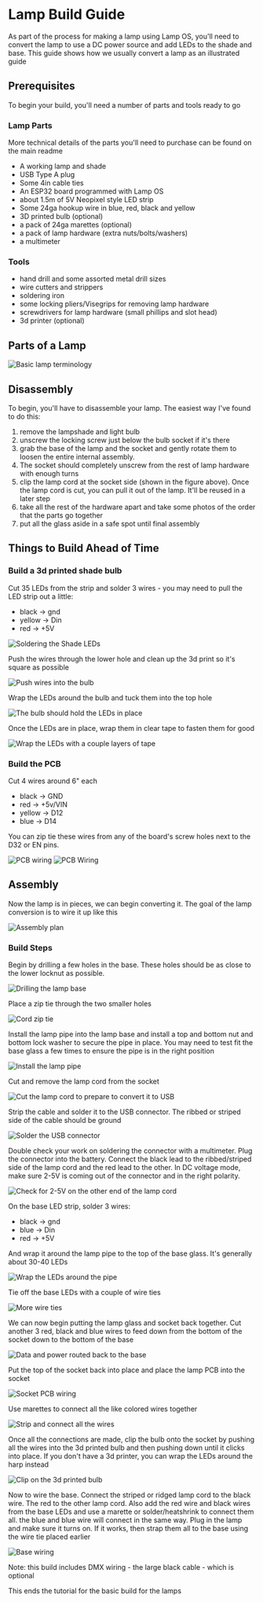 # Lamp Build Guide

As part of the process for making a lamp using Lamp OS, you'll need to convert the lamp to use a DC power source and add LEDs to the shade and base. This guide shows how we usually convert a lamp as an illustrated guide

## Prerequisites

To begin your build, you'll need a number of parts and tools ready to go

### Lamp Parts

More technical details of the parts you'll need to purchase can be found on the main readme

- A working lamp and shade
- USB Type A plug
- Some 4in cable ties
- An ESP32 board programmed with Lamp OS
- about 1.5m of 5V Neopixel style LED strip
- Some 24ga hookup wire in blue, red, black and yellow
- 3D printed bulb (optional)
- a pack of 24ga marettes (optional)
- a pack of lamp hardware (extra nuts/bolts/washers)
- a multimeter

### Tools

- hand drill and some assorted metal drill sizes
- wire cutters and strippers
- soldering iron
- some locking pliers/Visegrips for removing lamp hardware
- screwdrivers for lamp hardware (small phillips and slot head)
- 3d printer (optional)

## Parts of a Lamp

![Basic lamp terminology](images/lamp-wiring-socket.png)

## Disassembly

To begin, you'll have to disassemble your lamp. The easiest way I've found to do this:

 1. remove the lampshade and light bulb
 2. unscrew the locking screw just below the bulb socket if it's there
 3. grab the base of the lamp and the socket and gently rotate them to loosen the entire internal assembly.
 4. The socket should completely unscrew from the rest of lamp hardware with enough turns
 5. clip the lamp cord at the socket side (shown in the figure above). Once the lamp cord is cut, you can pull it out of the lamp. It'll be reused in a later step
 6. take all the rest of the hardware apart and take some photos of the order that the parts go together
 7. put all the glass aside in a safe spot until final assembly

## Things to Build Ahead of Time

### Build a 3d printed shade bulb

Cut 35 LEDs from the strip and solder 3 wires - you may need to pull the LED strip out a little:

- black -> gnd
- yellow -> Din
- red -> +5V

![Soldering the Shade LEDs](images/shade-led-1.jpg)

Push the wires through the lower hole and clean up the 3d print so it's square as possible

![Push wires into the bulb](images/shade-led-2.jpg)

Wrap the LEDs around the bulb and tuck them into the top hole

![The bulb should hold the LEDs in place](images/shade-led-3.jpg)

Once the LEDs are in place, wrap them in clear tape to fasten them for good

![Wrap the LEDs with a couple layers of tape](images/shade-led-4.jpg)

### Build the PCB

Cut 4 wires around 6" each

- black -> GND
- red -> +5v/VIN
- yellow -> D12
- blue -> D14

You can zip tie these wires from any of the board's screw holes next to the D32 or EN pins.

![PCB wiring](images/pcb-1.jpg)
![PCB Wiring](images/pcb-2.jpg)

## Assembly

Now the lamp is in pieces, we can begin converting it. The goal of the lamp conversion is to wire it up like this

![Assembly plan](images/Lamp-wiring-dc.png)

### Build Steps

Begin by drilling a few holes in the base. These holes should be as close to the lower locknut as possible.

![Drilling the lamp base](images/photo_2025-04-13_17-59-24.jpg)

Place a zip tie through the two smaller holes

![Cord zip tie](images/photo_2025-04-13_17-59-26.jpg)

Install the lamp pipe into the lamp base and install a top and bottom nut and bottom lock washer to secure the pipe in place. You may need to test fit the base glass a few times to ensure the pipe is in the right position

![Install the lamp pipe](images/photo_2025-04-13_17-59-37.jpg)

Cut and remove the lamp cord from the socket

![Cut the lamp cord to prepare to convert it to USB](images/photo_2025-04-13_17-59-28.jpg)

Strip the cable and solder it to the USB connector. The ribbed or striped side of the cable should be ground

![Solder the USB connector](images/photo_2025-04-13_17-59-30.jpg)

Double check your work on soldering the connector with a multimeter. Plug the connector into the battery. Connect the black lead to the ribbed/striped side of the lamp cord and the red lead to the other. In DC voltage mode, make sure 2-5V is coming out of the connector and in the right polarity.

![Check for 2-5V on the other end of the lamp cord](images/photo_2025-04-13_17-59-32.jpg)

On the base LED strip, solder 3 wires:

- black -> gnd
- blue -> Din
- red -> +5V

And wrap it around the lamp pipe to the top of the base glass. It's generally about 30-40 LEDs

![Wrap the LEDs around the pipe](images/photo_2025-04-13_17-59-39.jpg)

Tie off the base LEDs with a couple of wire ties

![More wire ties](images/photo_2025-04-13_17-59-41.jpg)

We can now begin putting the lamp glass and socket back together. Cut another 3 red, black and blue wires to feed down from the bottom of the socket down to the bottom of the base

![Data and power routed back to the base](images/photo_2025-04-13_17-59-43.jpg)

Put the top of the socket back into place and place the lamp PCB into the socket

![Socket PCB wiring](images/photo_2025-04-13_17-59-45.jpg)

Use marettes to connect all the like colored wires together

![Strip and connect all the wires](images/photo_2025-04-13_17-59-50.jpg)

Once all the connections are made, clip the bulb onto the socket by pushing all the wires into the 3d printed bulb and then pushing down until it clicks into place. If you don't have a 3d printer, you can wrap the LEDs around the harp instead

![Clip on the 3d printed bulb](images/photo_2025-04-13_17-59-56.jpg)

Now to wire the base. Connect the striped or ridged lamp cord to the black wire. The red to the other lamp cord. Also add the red wire and black wires from the base LEDs and use a marette or solder/heatshrink to connect them all. the blue and blue wire will connect in the same way. Plug in the lamp and make sure it turns on. If it works, then strap them all to the base using the wire tie placed earlier

![Base wiring](images/photo_2025-04-13_17-59-47.jpg)

Note: this build includes DMX wiring - the large black cable - which is optional

This ends the tutorial for the basic build for the lamps
